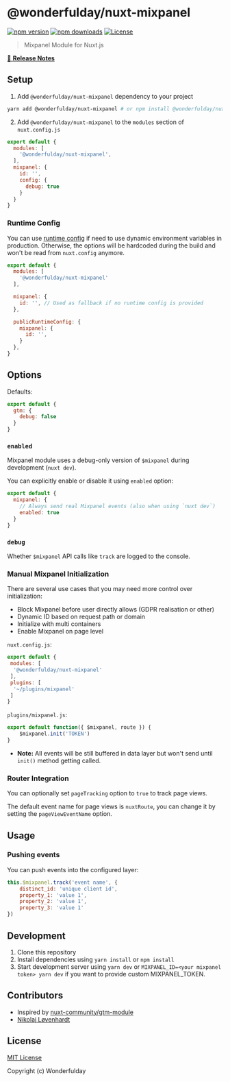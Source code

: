 # @wonderfulday/nuxt-mixpanel

[![npm version][npm-version-src]][npm-version-href]
[![npm downloads][npm-downloads-src]][npm-downloads-href]
[![License][license-src]][license-href]

> Mixpanel Module for Nuxt.js

[📖 **Release Notes**](./CHANGELOG.md)

## Setup

1. Add `@wonderfulday/nuxt-mixpanel` dependency to your project

```bash
yarn add @wonderfulday/nuxt-mixpanel # or npm install @wonderfulday/nuxt-mixpanel
```

2. Add `@wonderfulday/nuxt-mixpanel` to the `modules` section of `nuxt.config.js`

```js
export default {
  modules: [
    '@wonderfulday/nuxt-mixpanel',
  ],
  mixpanel: {
    id: '',
    config: {
      debug: true
    }
  }
}
```
### Runtime Config

You can use [runtime config](https://nuxtjs.org/guide/runtime-config) if need to use dynamic environment variables in production. Otherwise, the options will be hardcoded during the build and won't be read from `nuxt.config` anymore.

```js
export default {
  modules: [
    '@wonderfulday/nuxt-mixpanel'
  ],

  mixpanel: {
    id: '', // Used as fallback if no runtime config is provided
  },

  publicRuntimeConfig: {
    mixpanel: {
      id: '',
    }
  },
}
```

## Options

Defaults:

```js
export default {
  gtm: {
    debug: false
  }
}
```

### `enabled`

Mixpanel module uses a debug-only version of `$mixpanel` during development (`nuxt dev`).

You can explicitly enable or disable it using `enabled` option:

```js
export default {
  mixpanel: {
    // Always send real Mixpanel events (also when using `nuxt dev`)
    enabled: true
  }
}
```

### `debug`

Whether `$mixpanel` API calls like `track` are logged to the console.

### Manual Mixpanel Initialization

There are several use cases that you may need more control over initialization:

- Block Mixpanel before user directly allows (GDPR realisation or other)
- Dynamic ID based on request path or domain
- Initialize with multi containers
- Enable Mixpanel on page level

`nuxt.config.js`:

```js
export default {
 modules: [
  '@wonderfulday/nuxt-mixpanel'
 ],
 plugins: [
  '~/plugins/mixpanel'
 ]
}
```

`plugins/mixpanel.js`:

```js
export default function({ $mixpanel, route }) {
    $mixpanel.init('TOKEN')
}
```

- **Note:** All events will be still buffered in data layer but won't send until `init()` method getting called.

### Router Integration

You can optionally set `pageTracking` option to `true` to track page views.

The default event name for page views is `nuxtRoute`, you can change it by setting the `pageViewEventName` option.

## Usage

### Pushing events

You can push events into the configured layer:

```js
this.$mixpanel.track('event name', {
    distinct_id: 'unique client id',
    property_1: 'value 1',
    property_2: 'value 1',
    property_3: 'value 1'
})
```

## Development

1. Clone this repository
2. Install dependencies using `yarn install` or `npm install`
3. Start development server using `yarn dev` or `MIXPANEL_ID=<your mixpanel token> yarn dev` if you want to provide custom MIXPANEL_TOKEN.

## Contributors

- Inspired by [nuxt-community/gtm-module](https://github.com/nuxt-community/gtm-module)
- [Nikolaj Løvenhardt](https://github.com/nikolajlovenhardt)

## License

[MIT License](./LICENSE)

Copyright (c) Wonderfulday

<!-- Badges -->
[npm-version-src]: https://img.shields.io/npm/v/@wonderfulday/nuxt-mixpanel/latest.svg?style=flat-square
[npm-version-href]: https://npmjs.com/package/@wonderfulday/nuxt-mixpanel

[npm-downloads-src]: https://img.shields.io/npm/dt/@wonderfulday/nuxt-mixpanel.svg?style=flat-square
[npm-downloads-href]: https://npmjs.com/package/@wonderfulday/nuxt-mixpanel

[license-src]: https://img.shields.io/npm/l/@wonderfulday/nuxt-mixpanel.svg?style=flat-square
[license-href]: https://npmjs.com/package/@wonderfulday/nuxt-mixpanel
